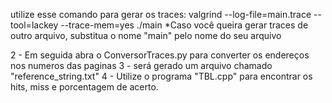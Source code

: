 utilize esse comando para gerar os traces:
  valgrind --log-file=main.trace --tool=lackey --trace-mem=yes ./main
*Caso você queira gerar traces de outro arquivo, substitua o nome "main" pelo nome do seu arquivo

2 - Em seguida abra o ConversorTraces.py para converter os endereços nos numeros das paginas
3 - será gerado um arquivo chamado "reference_string.txt"
4 - Utilize o programa "TBL.cpp" para encontrar os hits, miss e porcentagem de acerto.
